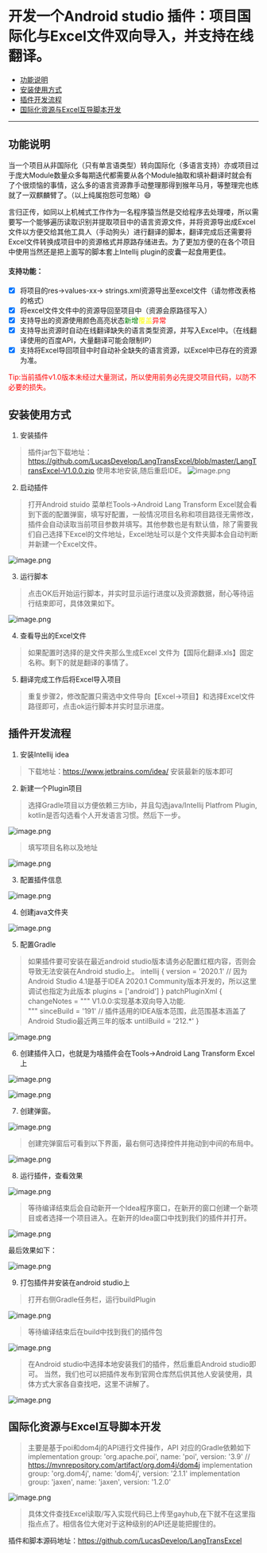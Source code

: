 # 开发一个Android studio 插件：项目国际化与Excel文件双向导入，并支持在线翻译。

- [功能说明](#功能说明)
- [安装使用方式](#安装使用方式)
- [插件开发流程](#插件开发流程)
- [国际化资源与Excel互导脚本开发](#国际化资源与Excel互导脚本开发)

----

## 功能说明

当一个项目从非国际化（只有单言语类型）转向国际化（多语言支持）亦或项目过于庞大Module数量众多每期迭代都需要从各个Module抽取和填补翻译时就会有了个很烦恼的事情，这么多的语言资源靠手动整理那得到猴年马月，等整理完也练就了一双麒麟臂了。（以上纯属抱怨可忽略）😄

言归正传，如同以上机械式工作作为一名程序猿当然是交给程序去处理喽，所以需要写一个能够遍历读取识别并提取项目中的语言资源文件，并将资源导出成Excel文件以方便交给其他工具人（手动狗头）进行翻译的脚本，翻译完成后还需要将Excel文件转换成项目中的资源格式并原路存储进去。为了更加方便的在各个项目中使用当然还是把上面写的脚本套上Intellij plugin的皮囊一起食用更佳。

#### 支持功能：
- [x] 将项目的res->values-xx-> strings.xml资源导出至excel文件（请勿修改表格的格式）
- [x] 将excel文件文件中的资源导回至项目中（资源会原路径写入）
- [x] 支持导出的资源使用颜色高亮状态<font color='green'>新增</font><font color='yellow'>覆盖</font><font color='red'>异常</font>
- [x] 支持导出资源时自动在线翻译缺失的语言类型资源，并写入Excel中。（在线翻译使用的百度API，大量翻译可能会限制IP）
- [x] 支持将Excel导回项目中时自动补全缺失的语言资源，以Excel中已存在的资源为准。

<font color='red'>Tip:当前插件v1.0版本未经过大量测试，所以使用前务必先提交项目代码，以防不必要的损失。</font>

## 安装使用方式

1. 安装插件
> 插件jar包下载地址：https://github.com/LucasDevelop/LangTransExcel/blob/master/LangTransExcel-V1.0.0.zip
使用本地安装,随后重启IDE。
![image.png](https://upload-images.jianshu.io/upload_images/9625409-947c55c6c231d8c9.png?imageMogr2/auto-orient/strip%7CimageView2/2/w/740)


2. 启动插件
> 打开Android stuido 菜单栏Tools->Android Lang Transform Excel就会看到下面的配置弹窗，填写好配置，一般情况项目名称和项目路径无需修改，插件会自动读取当前项目参数并填写。其他参数也是有默认值，除了需要我们自己选择下Excel的文件地址，Excel地址可以是个文件夹脚本会自动判断并新建一个Excel文件。

![image.png](https://upload-images.jianshu.io/upload_images/9625409-e3b163fa18683f9f.png?imageMogr2/auto-orient/strip%7CimageView2/2/w/740)

3. 运行脚本
> 点击OK后开始运行脚本，并实时显示运行进度以及资源数据，耐心等待运行结束即可，具体效果如下。

![image.png](https://upload-images.jianshu.io/upload_images/9625409-5fb874645aeea34a.png?imageMogr2/auto-orient/strip%7CimageView2/2/w/740)

4. 查看导出的Excel文件
> 如果配置时选择的是文件夹那么生成Excel 文件为【国际化翻译.xls】固定名称。剩下的就是翻译的事情了。

5. 翻译完成工作后将Excel导入项目
> 重复步骤2，修改配置只需选中文件导向【Excel->项目】和选择Excel文件路径即可，点击ok运行脚本并实时显示进度。

## 插件开发流程
1. 安装Intellij idea
> 下载地址：https://www.jetbrains.com/idea/ 安装最新的版本即可

2. 新建一个Plugin项目
> 选择Gradle项目以方便依赖三方lib，并且勾选java/Intellij Platfrom Plugin, kotlin是否勾选看个人开发语言习惯。然后下一步。

![image.png](https://upload-images.jianshu.io/upload_images/9625409-142e9419015afe0e.png?imageMogr2/auto-orient/strip%7CimageView2/2/w/740)

> 填写项目名称以及地址

![image.png](https://upload-images.jianshu.io/upload_images/9625409-1ba1d4cf429dbe93.png?imageMogr2/auto-orient/strip%7CimageView2/2/w/740)

3. 配置插件信息

![image.png](https://upload-images.jianshu.io/upload_images/9625409-74f9da772dbb8cf4.png?imageMogr2/auto-orient/strip%7CimageView2/2/w/740)

4. 创建java文件夹

![image.png](https://upload-images.jianshu.io/upload_images/9625409-5559afb4b7c84f59.png?imageMogr2/auto-orient/strip%7CimageView2/2/w/740)

5. 配置Gradle
> 如果插件要可安装在最近android studio版本请务必配置红框内容，否则会导致无法安装在Android studio上。
intellij {
version = '2020.1' // 因为Android Studio 4.1是基于IDEA 2020.1 Community版本开发的，所以这里调试也指定为此版本
plugins = ['android']
}
patchPluginXml {
changeNotes = """
V1.0.0:实现基本双向导入功能.<br>
<em></em>"""
sinceBuild = '191' // 插件适用的IDEA版本范围，此范围基本涵盖了Android Studio最近两三年的版本
untilBuild = '212.*'
}

![image.png](https://upload-images.jianshu.io/upload_images/9625409-96447dab795f2bf8.png?imageMogr2/auto-orient/strip%7CimageView2/2/w/740)

6. 创建插件入口，也就是为啥插件会在Tools->Android Lang Transform Excel上

![image.png](https://upload-images.jianshu.io/upload_images/9625409-37355a8ab41cfe7b.png?imageMogr2/auto-orient/strip%7CimageView2/2/w/740)

![image.png](https://upload-images.jianshu.io/upload_images/9625409-69ed97e8a9f69199.png?imageMogr2/auto-orient/strip%7CimageView2/2/w/740)

7. 创建弹窗。

![image.png](https://upload-images.jianshu.io/upload_images/9625409-20db40eae23e0184.png?imageMogr2/auto-orient/strip%7CimageView2/2/w/740)

> 创建完弹窗后可看到以下界面，最右侧可选择控件并拖动到中间的布局中。

![image.png](https://upload-images.jianshu.io/upload_images/9625409-b4ec8601b8bc142c.png?imageMogr2/auto-orient/strip%7CimageView2/2/w/740)

8. 运行插件，查看效果

![image.png](https://upload-images.jianshu.io/upload_images/9625409-7ed8d82e0cf7c4be.png?imageMogr2/auto-orient/strip%7CimageView2/2/w/740)

> 等待编译结束后会自动新开一个Idea程序窗口，在新开的窗口创建一个新项目或者选择一个项目进入。在新开的Idea窗口中找到我们的插件并打开。

![image.png](https://upload-images.jianshu.io/upload_images/9625409-34c3a37b47eff5d5.png?imageMogr2/auto-orient/strip%7CimageView2/2/w/740)

最后效果如下：

![image.png](https://upload-images.jianshu.io/upload_images/9625409-d9a4500dd11e2c58.png?imageMogr2/auto-orient/strip%7CimageView2/2/w/740)

9. 打包插件并安装在android studio上

> 打开右侧Gradle任务栏，运行buildPlugin

![image.png](https://upload-images.jianshu.io/upload_images/9625409-c87de927b7756072.png?imageMogr2/auto-orient/strip%7CimageView2/2/w/740)

> 等待编译结束后在build中找到我们的插件包

![image.png](https://upload-images.jianshu.io/upload_images/9625409-27235a35340f7969.png?imageMogr2/auto-orient/strip%7CimageView2/2/w/740)

> 在Android studio中选择本地安装我们的插件，然后重启Android studio即可。
当然，我们也可以把插件发布到官网仓库然后供其他人安装使用，具体方式大家各自查找吧，这里不讲解了。

![image.png](https://upload-images.jianshu.io/upload_images/9625409-c7623ddb445b7650.png?imageMogr2/auto-orient/strip%7CimageView2/2/w/740)



## 国际化资源与Excel互导脚本开发
> 主要是基于poi和dom4j的API进行文件操作，API 对应的Gradle依赖如下
implementation group: 'org.apache.poi', name: 'poi', version: '3.9'
// https://mvnrepository.com/artifact/org.dom4j/dom4j
implementation group: 'org.dom4j', name: 'dom4j', version: '2.1.1'
implementation group: 'jaxen', name: 'jaxen', version: '1.2.0'

![image.png](https://upload-images.jianshu.io/upload_images/9625409-01effb4e9edbe068.png?imageMogr2/auto-orient/strip%7CimageView2/2/w/740)

> 具体文件查找Excel读取/写入实现代码已上传至gayhub,在下就不在这里指指点点了。相信各位大佬对于这种级别的API还是能把握住的。

插件和脚本源码地址：https://github.com/LucasDevelop/LangTransExcel
